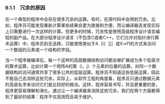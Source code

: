 ### 9.1.1　冗余的原因

在一个典型的程序中会存在很多冗余的运算。有时，在源代码中会用到冗余。比如，程序员可能发现重新计算某些结果会更为直接和方便，而让编译器去发现实际上只需要进行一次这样的计算。但更多的时候，冗余性是使用高级程序设计语言编程的副产品。在大部分程序设计语言（不包含C或者C++，它们允许对指针进行算术运算）中，程序员别无选择，只能使用类似于A［i］［j］或X→f1的方式来访问一个数组的元素或一个结构的字段。

当一个程序被编译后，每一个这样的高层数据结构访问都会被扩展成为多个低层次的算术运算，比如计算一个矩阵A的第（i，j）个元素的位置的运算。对同一个数据结构的访问通常共享了很多公共的低层运算。程序员不知道这些低层运算，因此不能自己去消除这些冗余。实际上，从软件工程的角度看，程序员只通过数据元素的高层名字来访问它们是比较好的做法。这样，程序容易书写，并且更重要的是，程序更容易理解和演化。通过让一个编译器来消除这些冗余，我们在两个方面都得到了最好的结果：程序不仅高效而且易于维护。